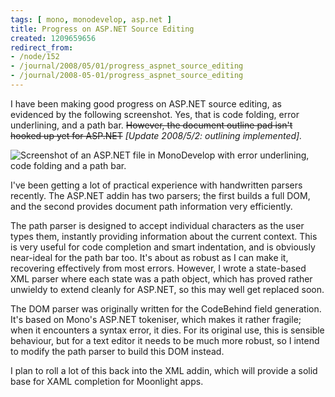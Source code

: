 ```yaml
---
tags: [ mono, monodevelop, asp.net ]
title: Progress on ASP.NET Source Editing
created: 1209659656
redirect_from:
- /node/152
- /journal/2008/05/01/progress_aspnet_source_editing
- /journal/2008-05-01/progress_aspnet_source_editing
---
```

I have been making good progress on ASP.NET source editing, as evidenced by the
following screenshot. Yes, that is code folding, error underlining, and a path
bar.<!--break--> ~~However, the document outline pad isn't hooked up yet for
ASP.NET~~ _[Update 2008/5/2: outlining implemented]._

![Screenshot of an ASP.NET file in MonoDevelop with error underlining, code
folding and a path bar.](/files/images/MonoScreenshots/AspNetCodeFolding.png)

I've been getting a lot of practical experience with handwritten parsers
recently. The ASP.NET addin has two parsers; the first builds a full DOM, and
the second provides document path information very efficiently.

The path parser is designed to accept individual characters as the user types
them, instantly providing information about the current context. This is very
useful for code completion and smart indentation, and is obviously near-ideal
for the path bar too. It's about as robust as I can make it, recovering
effectively from most errors. However, I wrote a state-based XML parser where
each state was a path object, which has proved rather unwieldy to extend cleanly
for ASP.NET, so this may well get replaced soon.

The DOM parser was originally written for the CodeBehind field generation. It's
based on Mono's ASP.NET tokeniser, which makes it rather fragile; when it
encounters a syntax error, it dies. For its original use, this is sensible
behaviour, but for a text editor it needs to be much more robust, so I intend to
modify the path parser to build this DOM instead.

I plan to roll a lot of this back into the XML addin, which will provide a solid
base for XAML completion for Moonlight apps.
